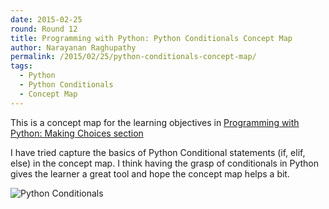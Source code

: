 ```yaml
---
date: 2015-02-25
round: Round 12
title: Programming with Python: Python Conditionals Concept Map
author: Narayanan Raghupathy
permalink: /2015/02/25/python-conditionals-concept-map/
tags:
  - Python
  - Python Conditionals 
  - Concept Map
---
```

This is a concept map for the learning objectives in [Programming with Python: Making Choices section](http://swcarpentry.github.io/python-novice-inflammation/03-cond.html)

I have tried capture the basics of Python Conditional statements (if, elif, else) in the concept map. I think having the grasp of conditionals in Python gives the learner a great tool and hope the concept map helps a bit.
 
![Python Conditionals](http://i.imgur.com/J109QsN.jpg)
